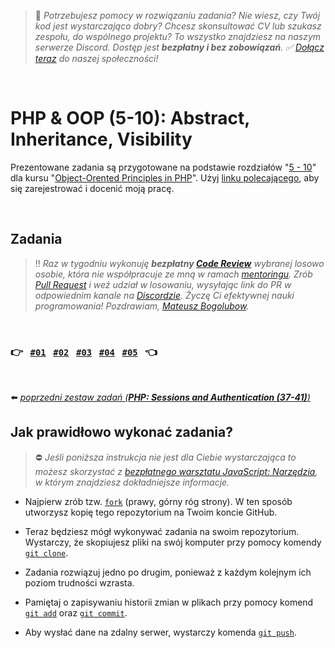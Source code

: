 > :rocket: *Potrzebujesz pomocy w rozwiązaniu zadania? Nie wiesz, czy Twój kod jest wystarczająco dobry? Chcesz skonsultować CV lub szukasz zespołu, do wspólnego projektu? To wszystko znajdziesz na naszym serwerze Discord. Dostęp jest **bezpłatny i bez zobowiązań**. :white_check_mark: [Dołącz teraz](https://devmentor.pl/discord) do naszej społeczności!*

&nbsp;

# PHP & OOP (5-10): Abstract, Inheritance, Visibility

Prezentowane zadania są przygotowane na podstawie rozdziałów "[5 - 10](https://laracasts.com/series/object-oriented-principles-in-php-2024-edition/episodes/5)" dla kursu "[Object-Orented Principles in PHP](https://laracasts.com/series/object-oriented-principles-in-php-2024-edition)". Użyj [linku polecającego](https://laracasts.com/referral/bogolubow), aby się zarejestrować i docenić moją pracę.


&nbsp;

## Zadania

> :bangbang: *Raz w tygodniu wykonuję **bezpłatny [Code Review](https://en.wikipedia.org/wiki/Code_review)** wybranej losowo osobie, która nie współpracuje ze mną w ramach [mentoringu](https://devmentor.pl/mentoring). Zrób [Pull Request](https://docs.github.com/en/free-pro-team@latest/github/collaborating-with-issues-and-pull-requests/creating-a-pull-request-from-a-fork) i weź udział w losowaniu, wysyłając link do PR w odpowiednim kanale na [Discordzie](https://devmentor.pl/discord). Życzę Ci efektywnej nauki programowania!
> Pozdrawiam, [Mateusz Bogolubow](https://www.linkedin.com/in/mateusz-bogolubow/).*

&nbsp;

### :point_right: &nbsp; [`#01`](./01) &nbsp; [`#02`](./02) &nbsp; [`#03`](./03) &nbsp; [`#04`](./04) &nbsp; [`#05`](./05) &nbsp; :point_left:

&nbsp;

:arrow_left: [*poprzedni zestaw zadań (**PHP: Sessions and Authentication (37-41)**)*](https://github.com/devmentor-pl/practice-php-sessions-and-authentication)

## Jak prawidłowo wykonać zadania?

> :no_entry: *Jeśli poniższa instrukcja nie jest dla Ciebie wystarczająca to możesz skorzystać z [bezpłatnego warsztatu JavaScript: Narzędzia](https://devmentor.pl/workshop-js-tools), w którym znajdziesz dokładniejsze informacje.*

- Najpierw zrób tzw. [`fork`](https://docs.github.com/en/free-pro-team@latest/github/getting-started-with-github/fork-a-repo) (prawy, górny róg strony). W ten sposób utworzysz kopię tego repozytorium na Twoim koncie GitHub. 

- Teraz będziesz mógł wykonywać zadania na swoim repozytorium. Wystarczy, że skopiujesz pliki na swój komputer przy pomocy komendy [`git clone`](https://docs.github.com/en/free-pro-team@latest/github/creating-cloning-and-archiving-repositories/cloning-a-repository).

- Zadania rozwiązuj jedno po drugim, ponieważ z każdym kolejnym ich poziom trudności wzrasta.  

- Pamiętaj o zapisywaniu historii zmian w plikach przy pomocy komend [`git add`](https://github.com/git-guides/git-add) oraz [`git commit`](https://github.com/git-guides/git-commit).

- Aby wysłać dane na zdalny serwer, wystarczy komenda [`git push`](https://github.com/git-guides/git-push).


